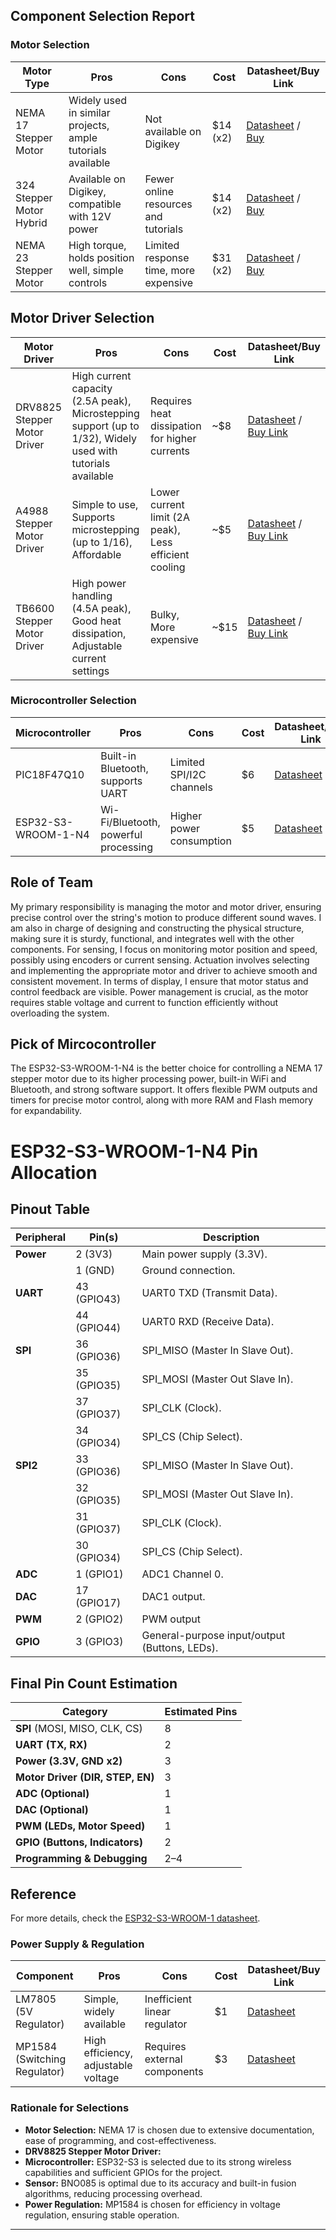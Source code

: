 ## Component Selection Report

### Motor Selection
| Motor Type | Pros | Cons | Cost | Datasheet/Buy Link |
|------------|------|------|------|--------------------|
| NEMA 17 Stepper Motor | Widely used in similar projects, ample tutorials available | Not available on Digikey | $14 (x2) | [Datasheet](https://pages.pbclinear.com/rs/909-BFY-775/images/Data-Sheet-Stepper-Motor-Support.pdf) / [Buy](https://www.amazon.com/STEPPERONLINE-Stepper-Bipolar-Connector-compatible/dp/B00PNEQKC0/) |
| 324 Stepper Motor Hybrid | Available on Digikey, compatible with 12V power | Fewer online resources and tutorials | $14 (x2) | [Datasheet](https://cdn-shop.adafruit.com/product-files/324/C140-A+datasheet.jpg) / [Buy](https://www.digikey.com/en/products/detail/adafruit-industries-llc/324/5022791) |
| NEMA 23 Stepper Motor | High torque, holds position well, simple controls | Limited response time, more expensive | $31 (x2) | [Datasheet](https://cdn-shop.adafruit.com/product-files/5117/5117_Stepper_Motor_Data_Sheet.pdf) / [Buy](https://www.digikey.com/en/products/detail/adafruit-industries-llc/5117/14639999) |

## Motor Driver Selection

| Motor Driver | Pros | Cons | Cost | Datasheet/Buy Link |
|-------------|------|------|------|---------------------|
| DRV8825 Stepper Motor Driver | High current capacity (2.5A peak), Microstepping support (up to 1/32), Widely used with tutorials available | Requires heat dissipation for higher currents | ~$8 | [Datasheet](https://www.ti.com/lit/ds/symlink/drv8825.pdf) / [Buy Link](https://www.pololu.com/product/2133) |
| A4988 Stepper Motor Driver | Simple to use, Supports microstepping (up to 1/16), Affordable | Lower current limit (2A peak), Less efficient cooling | ~$5 | [Datasheet](https://www.allegromicro.com/en/products/motor-driver-ics/stepper-motor-drivers/a4988) / [Buy Link](https://www.pololu.com/product/1182) |
| TB6600 Stepper Motor Driver | High power handling (4.5A peak), Good heat dissipation, Adjustable current settings | Bulky, More expensive | ~$15 | [Datasheet](https://www.makerguides.com/tb6600-stepper-motor-driver-arduino-tutorial/) / [Buy Link](https://www.amazon.com/dp/B07G6GLVZJ) |

### Microcontroller Selection
| Microcontroller | Pros | Cons | Cost | Datasheet/Buy Link |
|-----------------|------|------|------|--------------------|
| PIC18F47Q10 | Built-in Bluetooth, supports UART | Limited SPI/I2C channels | $6 | [Datasheet](https://www.infineon.com/dgdl/Infineon-CY8C4248LQI-BL583-DataSheet-v06_00-EN.pdf?fileId=8ac78c8c7ddc01d7017e2c2187d472b7) |
| ESP32-S3-WROOM-1-N4 | Wi-Fi/Bluetooth, powerful processing | Higher power consumption | $5 | [Datasheet](https://www.espressif.com/sites/default/files/documentation/esp32-s3-wroom-1_datasheet_en.pdf) |

## Role of Team
My primary responsibility is managing the motor and motor driver, ensuring precise control over the string's motion to produce different sound waves. I am also in charge of designing and constructing the physical structure, making sure it is sturdy, functional, and integrates well with the other components. For sensing, I focus on monitoring motor position and speed, possibly using encoders or current sensing. Actuation involves selecting and implementing the appropriate motor and driver to achieve smooth and consistent movement. In terms of display, I ensure that motor status and control feedback are visible. Power management is crucial, as the motor requires stable voltage and current to function efficiently without overloading the system.

## Pick of Mircocontroller
The ESP32-S3-WROOM-1-N4 is the better choice for controlling a NEMA 17 stepper motor due to its higher processing power, built-in WiFi and Bluetooth, and strong software support. It offers flexible PWM outputs and timers for precise motor control, along with more RAM and Flash memory for expandability.

# ESP32-S3-WROOM-1-N4 Pin Allocation

## Pinout Table

| **Peripheral**   | **Pin(s)**  | **Description**                            |
|------------------|------------|--------------------------------------------|
| **Power**        | 2 (3V3)    | Main power supply (3.3V).                 |
|                  | 1 (GND)    | Ground connection.                         |
| **UART**         | 43 (GPIO43)| UART0 TXD (Transmit Data).                 |
|                  | 44 (GPIO44)| UART0 RXD (Receive Data).                 |
| **SPI**          | 36 (GPIO36)| SPI_MISO (Master In Slave Out).           |
|                  | 35 (GPIO35)| SPI_MOSI (Master Out Slave In).           |
|                  | 37 (GPIO37)| SPI_CLK (Clock).                          |
|                  | 34 (GPIO34)| SPI_CS (Chip Select).                     |
| **SPI2**         | 33 (GPIO36)| SPI_MISO (Master In Slave Out).           |
|                  | 32 (GPIO35)| SPI_MOSI (Master Out Slave In).           |
|                  | 31 (GPIO37)| SPI_CLK (Clock).                          |
|                  | 30 (GPIO34)| SPI_CS (Chip Select).                     |
| **ADC**          | 1 (GPIO1)  | ADC1 Channel 0.                            |
| **DAC**          | 17 (GPIO17)| DAC1 output.                               |
| **PWM**          | 2 (GPIO2)  | PWM output                               |
| **GPIO**         | 3 (GPIO3)  | General-purpose input/output (Buttons, LEDs). |

## Final Pin Count Estimation

| **Category**             | **Estimated Pins** |
|-------------------------|-------------------|
| **SPI** (MOSI, MISO, CLK, CS) | 8 |
| **UART (TX, RX)**       | 2 |
| **Power (3.3V, GND x2)** | 3 |
| **Motor Driver (DIR, STEP, EN)** | 3 |
| **ADC (Optional)**       | 1 |
| **DAC (Optional)**       | 1 |
| **PWM (LEDs, Motor Speed)** | 1 |
| **GPIO (Buttons, Indicators)** | 2 |
| **Programming & Debugging** | 2–4 |


## Reference
For more details, check the [ESP32-S3-WROOM-1 datasheet](https://www.espressif.com/sites/default/files/documentation/esp32-s3-wroom-1_wroom-1u_datasheet_en.pdf).


### Power Supply & Regulation
| Component | Pros | Cons | Cost | Datasheet/Buy Link |
|-----------|------|------|------|--------------------|
| LM7805 (5V Regulator) | Simple, widely available | Inefficient linear regulator | $1 | [Datasheet](https://www.ti.com/lit/ds/symlink/lm7805.pdf) |
| MP1584 (Switching Regulator) | High efficiency, adjustable voltage | Requires external components | $3 | [Datasheet](https://www.monolithicpower.com/en/documentview/productdocument/index/version/2/document_type/Datasheet/lang/en/sku/MP1584) |

### Rationale for Selections
- **Motor Selection:** NEMA 17 is chosen due to extensive documentation, ease of programming, and cost-effectiveness.
- **DRV8825 Stepper Motor Driver:**  
- **Microcontroller:** ESP32-S3 is selected due to its strong wireless capabilities and sufficient GPIOs for the project.
- **Sensor:** BNO085 is optimal due to its accuracy and built-in fusion algorithms, reducing processing overhead.
- **Power Regulation:** MP1584 is chosen for efficiency in voltage regulation, ensuring stable operation.

---

